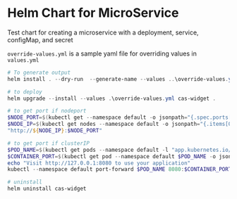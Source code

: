 # Helm Chart for MicroService

Test chart for creating a microservice with a deployment, service, configMap, and secret

`override-values.yml` is a sample yaml file for overriding values in `values.yml`

```PowerShell
# To generate output
helm install . --dry-run  --generate-name --values ..\override-values.yml | ..\Split-Debug.ps1 -Outputpath \temp\helm

# to deploy
helm upgrade --install --values .\override-values.yml cas-widget .
```

```PowerShell
# to get port if nodeport
$NODE_PORT=$(kubectl get --namespace default -o jsonpath="{.spec.ports[0].nodePort}" services cas-widget)
$NODE_IP=$(kubectl get nodes --namespace default -o jsonpath="{.items[0].status.addresses[0].address}")
"http://${NODE_IP}:$NODE_PORT"
```

```PowerShell
# to get port if clusterIP
$POD_NAME=$(kubectl get pods --namespace default -l "app.kubernetes.io/name=cas-widget,app.kubernetes.io/name=cas-widget" -o jsonpath="{.items[0].metadata.name}")
$CONTAINER_PORT=$(kubectl get pod --namespace default $POD_NAME -o jsonpath="{.spec.containers[0].ports[0].containerPort}")
echo "Visit http://127.0.0.1:8080 to use your application"
kubectl --namespace default port-forward $POD_NAME 8080:$CONTAINER_PORT
```

```PowerShell
# uninstall
helm uninstall cas-widget
```
